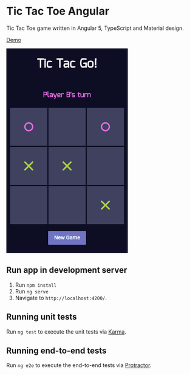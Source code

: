 # Tic Tac Toe Angular

Tic Tac Toe game written in Angular 5, TypeScript and Material design.

[Demo](https://tic-tac-go.herokuapp.com/)

![Game-image](https://github.com/etaiso/tic-tac-toe-angular/blob/master/src/assets/tic-tac-go.png)

## Run app in development server
1. Run `npm install`
2. Run `ng serve`
3. Navigate to `http://localhost:4200/`.

## Running unit tests
Run `ng test` to execute the unit tests via [Karma](https://karma-runner.github.io).

## Running end-to-end tests
Run `ng e2e` to execute the end-to-end tests via [Protractor](http://www.protractortest.org/).
